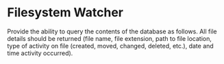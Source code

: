 # Filesystem Watcher
Provide the ability to query the contents of the database as follows. All file details should be returned (file name, file extension, path to file location, type of activity on file (created, moved, changed, deleted, etc.), date and time activity occurred).
